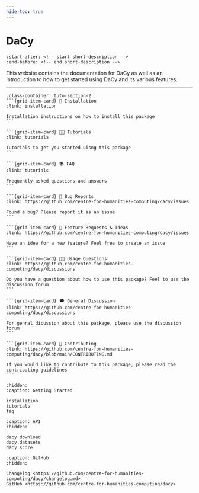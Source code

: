 ```yaml
---
hide-toc: true
---
```


# DaCy



```{include} ../README.md
:start-after: <!-- start short-description -->
:end-before: <!-- end short-description -->
```

This website contains the documentation for DaCy as well as an introduction to how to
get started using DaCy and its various features.

---

````{grid} 1 1 2 2
:class-container: tuto-section-2
```{grid-item-card} 🔧 Installation
:link: installation

Installation instructions on how to install this package
```

```{grid-item-card} 👩‍💻 Tutorials
:link: tutorials

Tutorials to get you started uisng this package
```

```{grid-item-card} 📚 FAQ
:link: tutorials

Frequently asked questions and answers
```

```{grid-item-card} 🚨 Bug Reports
:link: https://github.com/centre-for-humanities-computing/dacy/issues

Found a bug? Please report it as an issue
```

```{grid-item-card} 🎁 Feature Requests & Ideas
:link: https://github.com/centre-for-humanities-computing/dacy/issues

Have an idea for a new feature? Feel free to create an issue 
```

```{grid-item-card} 👩‍💻 Usage Questions
:link: https://github.com/centre-for-humanities-computing/dacy/discussions

Do you have a question about how to use this package? Feel to use the discussion forum
```

```{grid-item-card} 🗯 General Discussion
:link: https://github.com/centre-for-humanities-computing/dacy/discussions

For genral dicussion about this package, please use the discussion forum
```

```{grid-item-card} 📝 Contributing
:link: https://github.com/centre-for-humanities-computing/dacy/blob/main/CONTRIBUTING.md

If you would like to contribute to this package, please read the contributing guidelines
```
````


```{toctree}
:hidden:
:caption: Getting Started

installation
tutorials
faq
```

```{toctree}
:caption: API
:hidden:

dacy.download
dacy.datasets
dacy.score
```

```{toctree}
:caption: GitHub
:hidden:

Changelog <https://github.com/centre-for-humanities-computing/dacy/changelog.md>
GitHub <https://github.com/centre-for-humanities-computing/dacy>
```
